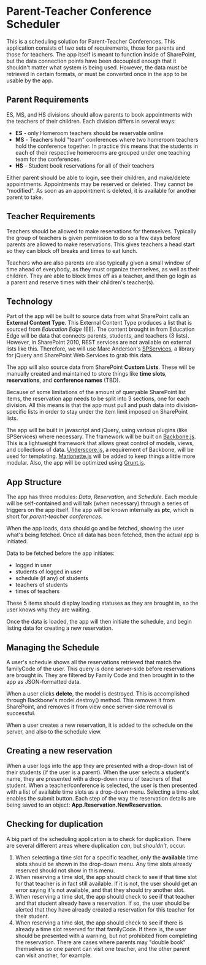 Parent-Teacher Conference Scheduler
===================================
This is a scheduling solution for Parent-Teacher Conferences. This application consists of two sets of requirements, those for parents and those for teachers. The app itself is meant to function inside of SharePoint, but the data connection points have been decoupled enough that it shouldn't matter what system is being used. However, the data must be retrieved in certain formats, or must be converted once in the app to be usable by the app.

Parent Requirements
-------------------
ES, MS, and HS divisions should allow parents to book appointments with the teachers of their children. Each division differs in several ways:

* **ES** - only Homeroom teachers should be reservable online
* **MS** - Teachers hold "team" conferences where two homeroom teachers hold the conference together. In practice this means that the students in each of their respective homerooms are grouped under one teaching team for the conferences.
* **HS** - Student book reservations for all of their teachers

Either parent should be able to login, see their children, and make/delete appointments. Appointments may be reserved or deleted. They cannot be "modified". As soon as an appointment is deleted, it is available for another parent to take.

Teacher Requirements
--------------------
Teachers should be allowed to make reservations for themselves. Typically the group of teachers is given permission to do so a few days before parents are allowed to make reservations. This gives teachers a head start so they can block off breaks and times to eat lunch.

Teachers who are also parents are also typically given a small window of time ahead of everybody, as they must organize themselves, as well as their children. They are able to block times off as a teacher, and then go login as a parent and reserve times with their children's teacher(s).

Technology
----------
Part of the app will be built to source data from what SharePoint calls an **External Content Type**. This External Content Type produces a list that is sourced from *Education Edge* (EE). The content brought in from Education Edge will be data that connects parents, students, and teachers (3 lists). However, in SharePoint 2010, REST services are not available on external lists like this. Therefore, we will use Marc Anderson's [SPServices](http://spservices.codeplex.com), a library for jQuery and SharePoint Web Services to grab this data.

The app will also source data from SharePoint **Custom Lists**. These will be manually created and maintained to store things like **time slots**, **reservations**, and **conference names** (TBD).

Because of some limitations of the amount of queryable SharePoint list items, the reservation app needs to be split into 3 sections, one for each division. All this means is that the app must pull and push data into division-specific lists in order to stay under the item limit imposed on SharePoint lists.

The app will be built in javascript and jQuery, using various plugins (like SPServices) where necessary. The framework will be built on [Backbone.js](http://backbonejs.org). This is a lightweight framework that allows great control of models, views, and collections of data. [Underscore.js](http://underscorejs.org), a requirement of Backbone, will be used for templating. [Marionette.js](http://marionettejs.com/) will be added to keep things a little more modular. Also, the app will be optimized using [Grunt.js](http://gruntjs.com/). 

App Structure
-------------
The app has three modules: *Data*, *Reservation*, and *Schedule*. Each module will be self-contained and will talk (when necessary) through a series of triggers on the app itself. The app will be known internally as **ptc**, which is short for *parent-teacher conferences*.

When the app loads, data should go and be fetched, showing the user what's being fetched. Once all data has been fetched, then the actual app is initiated.

Data to be fetched before the app initiates:
* logged in user
* students of logged in user
* schedule (if any) of students
* teachers of students
* times of teachers

These 5 items should display loading statuses as they are brought in, so the user knows why they are waiting.

Once the data is loaded, the app will then initiate the schedule, and begin listing data for creating a new reservation.

Managing the Schedule
---------------------
A user's schedule shows all the reservations retrieved that match the familyCode of the user. This query is done server-side before reservations are brought in. They are filtered by Family Code and then brought in to the app as JSON-formatted data.

When a user clicks **delete**, the model is destroyed. This is accomplished through Backbone's model.destroy() method. This removes it from SharePoint, and removes it from view once server-side removal is successful.

When a user creates a new reservation, it is added to the schedule on the server, and also to the schedule view.

Creating a new reservation
--------------------------
When a user logs into the app they are presented with a drop-down list of their students (if the user is a parent). When the user selects a student's name, they are presented with a drop-down menu of teachers of that student. When a teacher/conference is selected, the user is then presented with a list of available time slots as a drop-down menu. Selecting a time-slot enables the submit button. Each step of the way the reservation details are being saved to an object: **App.Reservation.NewReservation**.

Checking for duplication
------------------------
A big part of the scheduling application is to check for duplication. There are several different areas where duplication *can*, but *shouldn't*, occur.

1. When selecting a time slot for a specific teacher, only the **available** time slots should be shown in the drop-down menu. Any time slots already reserved should not show in this menu.
2. When reserving a time slot, the app should check to see if that time slot for that teacher is in fact still available. If it is not, the user should get an error saying it's not available, and that they should try another slot.
3. When reserving a time slot, the app should check to see if that teacher and that student already have a reservation. If so, the user should be alerted that they have already created a reservation for this teacher for their student.
4. When reserving a time slot, the app should check to see if there is already a time slot reserved for that familyCode. If there is, the user should be presented with a warning, but not prohibited from completing the reservation. There are cases where parents may "double book" themselves so one parent can visit one teacher, and the other parent can visit another, for example.